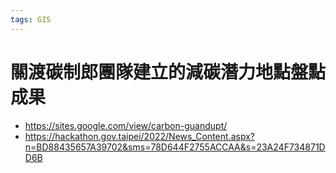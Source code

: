 ```yaml
---
tags: GIS
---
```


# 關渡碳制郎團隊建立的減碳潛力地點盤點成果

- https://sites.google.com/view/carbon-guandupt/
- https://hackathon.gov.taipei/2022/News_Content.aspx?n=BD88435657A39702&sms=78D644F2755ACCAA&s=23A24F734871DD6B